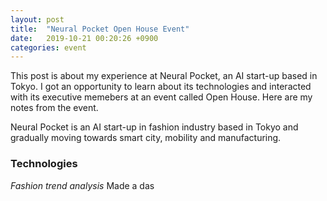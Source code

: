 ```yaml
---
layout: post
title:  "Neural Pocket Open House Event"
date:   2019-10-21 00:20:26 +0900
categories: event
---
```

This post is about my experience at Neural Pocket, an AI start-up based in Tokyo. I got an opportunity to learn about its technologies and interacted with its executive memebers at an event called Open House. Here are my notes from the event.

Neural Pocket is an AI start-up in fashion industry based in Tokyo and gradually moving towards smart city, mobility and manufacturing.

### Technologies

*Fashion trend analysis*
Made a das
